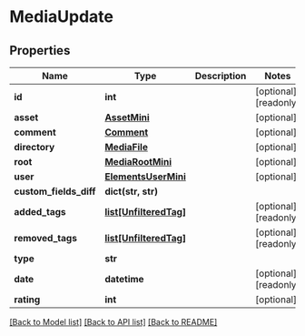 # MediaUpdate

## Properties

Name | Type | Description | Notes
------------ | ------------- | ------------- | -------------
**id** | **int** |  | [optional] [readonly] 
**asset** | [**AssetMini**](AssetMini.md) |  | [optional] 
**comment** | [**Comment**](Comment.md) |  | [optional] 
**directory** | [**MediaFile**](MediaFile.md) |  | [optional] 
**root** | [**MediaRootMini**](MediaRootMini.md) |  | [optional] 
**user** | [**ElementsUserMini**](ElementsUserMini.md) |  | [optional] 
**custom_fields_diff** | **dict(str, str)** |  | 
**added_tags** | [**list[UnfilteredTag]**](UnfilteredTag.md) |  | [optional] [readonly] 
**removed_tags** | [**list[UnfilteredTag]**](UnfilteredTag.md) |  | [optional] [readonly] 
**type** | **str** |  | 
**date** | **datetime** |  | [optional] [readonly] 
**rating** | **int** |  | [optional] 

[[Back to Model list]](../#documentation-for-models) [[Back to API list]](../#documentation-for-api-endpoints) [[Back to README]](../)


